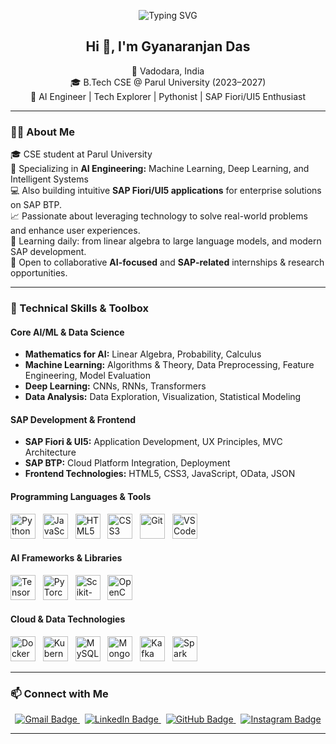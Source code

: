 <p align="center">
  <img src="https://readme-typing-svg.herokuapp.com?font=Fira+Code&size=20&pause=1000&color=00F7FF&center=true&vCenter=true&width=700&lines=🤖+AI+Engineer+in+the+Making;🧠+Building+Smarter+Systems+Every+Day;📊+Turning+Data+into+Decisions;💻+Crafting+Modern+SAP+Fiori+UIs;🚀+Learning+from+Math+to+Deployment;🎓+B.Tech+CSE+@+Parul+University" alt="Typing SVG" />
</p>

<h2 align="center">Hi 👋, I'm Gyanaranjan Das</h2>

<p align="center">
📍 Vadodara, India <br/>
🎓 B.Tech CSE @ Parul University (2023–2027) <br/>
🤖 AI Engineer | Tech Explorer | Pythonist | SAP Fiori/UI5 Enthusiast
</p>

---

### 👨‍💻 About Me

🎓 CSE student at Parul University  
🔭 Specializing in **AI Engineering:** Machine Learning, Deep Learning, and Intelligent Systems  
💻 Also building intuitive **SAP Fiori/UI5 applications** for enterprise solutions on SAP BTP.  
📈 Passionate about leveraging technology to solve real-world problems and enhance user experiences.  
🧠 Learning daily: from linear algebra to large language models, and modern SAP development.  
🤝 Open to collaborative **AI-focused** and **SAP-related** internships & research opportunities.

---

### 🚀 Technical Skills & Toolbox

#### Core AI/ML & Data Science
- **Mathematics for AI:** Linear Algebra, Probability, Calculus  
- **Machine Learning:** Algorithms & Theory, Data Preprocessing, Feature Engineering, Model Evaluation  
- **Deep Learning:** CNNs, RNNs, Transformers  
- **Data Analysis:** Data Exploration, Visualization, Statistical Modeling  

#### SAP Development & Frontend
- **SAP Fiori & UI5:** Application Development, UX Principles, MVC Architecture  
- **SAP BTP:** Cloud Platform Integration, Deployment  
- **Frontend Technologies:** HTML5, CSS3, JavaScript, OData, JSON  

#### Programming Languages & Tools
<p align="left">
  <img src="https://cdn.jsdelivr.net/gh/devicons/devicon/icons/python/python-original.svg" height="40" width="40" alt="Python" />
  &nbsp;
  <img src="https://cdn.jsdelivr.net/gh/devicons/devicon/icons/javascript/javascript-original.svg" height="40" width="40" alt="JavaScript" />
  &nbsp;
  <img src="https://cdn.jsdelivr.net/gh/devicons/devicon/icons/html5/html5-original.svg" height="40" width="40" alt="HTML5" />
  &nbsp;
  <img src="https://cdn.jsdelivr.net/gh/devicons/devicon/icons/css3/css3-original.svg" height="40" width="40" alt="CSS3" />
  &nbsp;
  <img src="https://cdn.jsdelivr.net/gh/devicons/devicon/icons/git/git-original.svg" height="40" width="40" alt="Git" />
  &nbsp;
  <img src="https://cdn.jsdelivr.net/gh/devicons/devicon/icons/vscode/vscode-original.svg" height="40" width="40" alt="VS Code" />
</p>

#### AI Frameworks & Libraries
<p align="left">
  <img src="https://cdn.jsdelivr.net/gh/devicons/devicon/icons/tensorflow/tensorflow-original.svg" height="40" width="40" alt="TensorFlow" />
  &nbsp;
  <img src="https://cdn.jsdelivr.net/gh/devicons/devicon/icons/pytorch/pytorch-original.svg" height="40" width="40" alt="PyTorch" />
  &nbsp;
  <img src="https://cdn.jsdelivr.net/gh/devicons/devicon/icons/scikit-learn/scikit-learn-original.svg" height="40" width="40" alt="Scikit-Learn" />
  &nbsp;
  <img src="https://cdn.jsdelivr.net/gh/devicons/devicon/icons/opencv/opencv-original.svg" height="40" width="40" alt="OpenCV" />
</p>

#### Cloud & Data Technologies
<p align="left">
  <img src="https://cdn.jsdelivr.net/gh/devicons/devicon/icons/docker/docker-original.svg" height="40" width="40" alt="Docker" />
  &nbsp;
  <img src="https://cdn.jsdelivr.net/gh/devicons/devicon/icons/kubernetes/kubernetes-original.svg" height="40" width="40" alt="Kubernetes" />
  &nbsp;
  <img src="https://cdn.jsdelivr.net/gh/devicons/devicon/icons/mysql/mysql-original.svg" height="40" width="40" alt="MySQL" />
  &nbsp;
  <img src="https://cdn.jsdelivr.net/gh/devicons/devicon/icons/mongodb/mongodb-original.svg" height="40" width="40" alt="MongoDB" />
  &nbsp;
  <img src="https://cdn.jsdelivr.net/gh/devicons/devicon/icons/apachekafka/kafka-original.svg" height="40" width="40" alt="Kafka" />
  &nbsp;
  <img src="https://cdn.jsdelivr.net/gh/devicons/devicon/icons/apache_spark/spark-original.svg" height="40" width="40" alt="Spark" />
  &nbsp;
  </p>

---

### 📫 Connect with Me

<p align="center">
  <a href="mailto:dasgyanaranjan835@gmail.com" target="_blank">
    <img src="https://img.shields.io/badge/Gmail-dasgyanaranjan835@gmail.com-red?style=for-the-badge&logo=gmail&logoColor=white" alt="Gmail Badge" />
  </a> &nbsp;
  <a href="https://www.linkedin.com/in/gyanaranjan-das/" target="_blank">
    <img src="https://img.shields.io/badge/LinkedIn-Gyanaranjan%20Das-blue?style=for-the-badge&logo=linkedin&logoColor=white" alt="LinkedIn Badge" />
  </a> &nbsp;
  <a href="https://github.com/gyanaranjan-das" target="_blank">
    <img src="https://img.shields.io/badge/GitHub-gyanaranjan--das-181717?style=for-the-badge&logo=github&logoColor=white" alt="GitHub Badge" />
  </a> &nbsp;
  <a href="https://www.instagram.com/gyanaranjan.19/" target="_blank">
    <img src="https://img.shields.io/badge/Instagram-@gyanaranjan__das__-E4405F?style=for-the-badge&logo=instagram&logoColor=white" alt="Instagram Badge" />
  </a>
</p>

---

